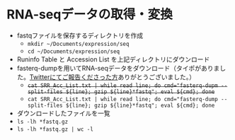 # RNA-seqデータの取得・変換  
- fastqファイルを保存するディレクトリを作成  
  - ```mkdir ~/Documents/expression/seq```  
  - ```cd ~/Documents/expression/seq```  
- Runinfo Table と Accession List を上記ディレクトリにダウンロード  
- fasterq-dumpを用いてRNA-seqデータをダウンロード（タイポがありました。[Twitterにてご報告くださった方](https://twitter.com/takatoh1/status/1212744854045786120)ありがとうございました。）  
  - ~~```cat SRR_Acc_List.txt | while read line; do cmd="fasterq-dupm --split-files ${line}; gzip ${line}*fastq"; eval ${cmd}; done```~~  
  - ```cat SRR_Acc_List.txt | while read line; do cmd="fasterq-dump --split-files ${line}; gzip ${line}*fastq"; eval ${cmd}; done```  
- ダウンロードしたファイルを一覧  
 -  ```ls -lh *fastq.gz```  
 - ```ls -lh *fastq.gz | wc -l```  
